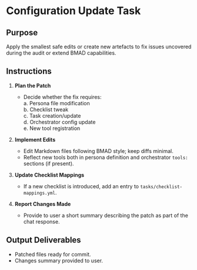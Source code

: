 # Configuration Update Task

## Purpose

Apply the smallest safe edits or create new artefacts to fix issues uncovered during the audit or extend BMAD capabilities.

## Instructions

1. **Plan the Patch**  
   - Decide whether the fix requires:  
     a. Persona file modification  
     b. Checklist tweak  
     c. Task creation/update  
     d. Orchestrator config update  
     e. New tool registration

2. **Implement Edits**  
   - Edit Markdown files following BMAD style; keep diffs minimal.  
   - Reflect new tools both in persona definition and orchestrator `tools:` sections (if present).

3. **Update Checklist Mappings**  
   - If a new checklist is introduced, add an entry to `tasks/checklist-mappings.yml`.

4. **Report Changes Made**  
   - Provide to user a short summary describing the patch as part of the chat response.

## Output Deliverables

- Patched files ready for commit.  
- Changes summary provided to user. 
